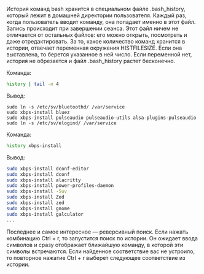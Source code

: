 История команд bash хранится в специальном файле .bash_history, который лежит в домашней директории пользователя. Каждый раз, когда пользователь вводит команду, она попадает именно в этот файл. Запись происходит при завершении сеанса. Этот файл ничем не отличается от остальных файлов: его можно открыть, посмотреть и даже отредактировать. За то, какое количество команд хранится в истории, отвечает переменная окружения HISTFILESIZE. Если она выставлена, то берется указанное в ней число. Если переменной нет, история не обрезается и файл .bash_history растет бесконечно.

Команда:
```bash
history | tail -n 4
```

Вывод:

```
sudo ln -s /etc/sv/bluetoothd/ /var/service
sudo xbps-install bluez
sudo xbps-install pulseaudio pulseaudio-utils alsa-plugins-pulseaudio
sudo ln -s /etc/sv/elogind/ /var/service
```

Команда:

```bash
history xbps-install
```

Вывод:

```bash
sudo xbps-install dconf-editor
sudo xbps-install dconf
sudo xbps-install alacritty
sudo xbps-install power-profiles-daemon
sudo xbps-install -Suv
sudo xbps-install Zed
sudo xbps-install zed
sudo xbps-install gnome
sudo xbps-install galculator
...
```

Последнее и самое интересное — реверсивный поиск. Если нажать комбинацию Ctrl + r, то запустится поиск по истории. Он ожидает ввода символов и сразу отображает ближайшую команду, в которой эти символы встречаются. Если найденное соответствие вас не устроило, то повторное нажатие Ctrl + r выберет следующее соответствие из истории.

